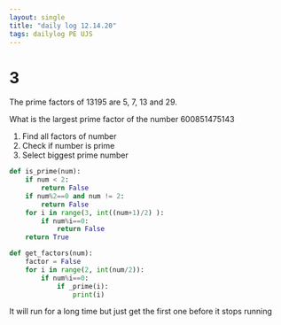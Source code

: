```yaml
---
layout: single
title: "daily log 12.14.20"
tags: dailylog PE UJS
--- 
```


# 3

The prime factors of 13195 are 5, 7, 13 and 29.

What is the largest prime factor of the number 600851475143

1. Find all factors of number
2. Check if number is prime
3. Select biggest prime number
   
```python
def is_prime(num):
    if num < 2:
        return False
    if num%2==0 and num != 2:
        return False
    for i in range(3, int((num+1)/2) ):
        if num%i==0:
            return False
    return True

def get_factors(num):
    factor = False
    for i in range(2, int(num/2)):
        if num%i==0:
            if _prime(i):
                print(i)

```

It will run for a long time but just get the first one before it stops running